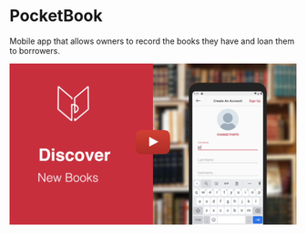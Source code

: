 # PocketBook

Mobile app that allows owners to record the books they have and loan them to borrowers.

<a href="https://drive.google.com/file/d/13KYysoOsiireBoEo4ZTaU_TKg-OUmxiZ/view?usp=sharing"><img src="doc/play_pocketbook_video.png" alt="Login Page" width=700 /></a>
